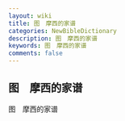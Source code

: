 ```yaml
---
layout: wiki
title: 图　摩西的家谱
categories: NewBibleDictionary
description: 图　摩西的家谱
keywords: 图　摩西的家谱
comments: false
---
```


## 图　摩西的家谱



图　摩西的家谱







